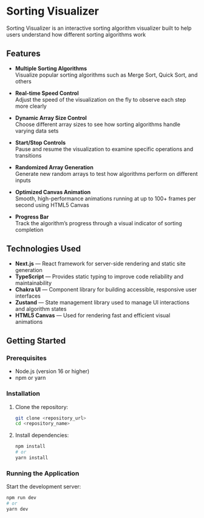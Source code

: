 # Sorting Visualizer

Sorting Visualizer is an interactive sorting algorithm visualizer built to help users understand how different sorting algorithms work

## Features

-   **Multiple Sorting Algorithms**  
    Visualize popular sorting algorithms such as Merge Sort, Quick Sort, and others

-   **Real-time Speed Control**  
    Adjust the speed of the visualization on the fly to observe each step more clearly

-   **Dynamic Array Size Control**  
    Choose different array sizes to see how sorting algorithms handle varying data sets

-   **Start/Stop Controls**  
    Pause and resume the visualization to examine specific operations and transitions

-   **Randomized Array Generation**  
    Generate new random arrays to test how algorithms perform on different inputs

-   **Optimized Canvas Animation**  
    Smooth, high-performance animations running at up to 100+ frames per second using HTML5 Canvas

-   **Progress Bar**  
    Track the algorithm’s progress through a visual indicator of sorting completion

## Technologies Used

-   **Next.js** — React framework for server-side rendering and static site generation
-   **TypeScript** — Provides static typing to improve code reliability and maintainability
-   **Chakra UI** — Component library for building accessible, responsive user interfaces
-   **Zustand** — State management library used to manage UI interactions and algorithm states
-   **HTML5 Canvas** — Used for rendering fast and efficient visual animations

## Getting Started

### Prerequisites

-   Node.js (version 16 or higher)
-   npm or yarn

### Installation

1. Clone the repository:

    ```bash
    git clone <repository_url>
    cd <repository_name>
    ```

2. Install dependencies:

    ```bash
    npm install
    # or
    yarn install
    ```

### Running the Application

Start the development server:

```bash
npm run dev
# or
yarn dev
```
